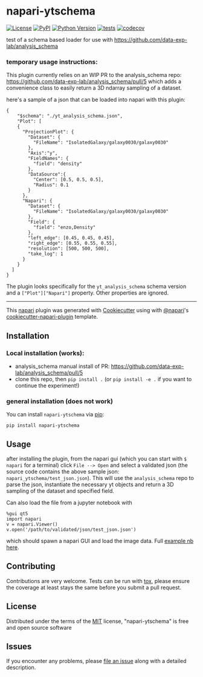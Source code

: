 # napari-ytschema

[![License](https://img.shields.io/pypi/l/napari-ytschema.svg?color=green)](https://github.com/chrishavlin/napari-ytschema/raw/master/LICENSE)
[![PyPI](https://img.shields.io/pypi/v/napari-ytschema.svg?color=green)](https://pypi.org/project/napari-ytschema)
[![Python Version](https://img.shields.io/pypi/pyversions/napari-ytschema.svg?color=green)](https://python.org)
[![tests](https://github.com/chrishavlin/napari-ytschema/workflows/tests/badge.svg)](https://github.com/chrishavlin/napari-ytschema/actions)
[![codecov](https://codecov.io/gh/chrishavlin/napari-ytschema/branch/master/graph/badge.svg)](https://codecov.io/gh/chrishavlin/napari-ytschema)

test of a schema based loader for use with https://github.com/data-exp-lab/analysis_schema 

### temporary usage instructions:


This plugin currently relies on an WIP PR to the analysis_schema repo: https://github.com/data-exp-lab/analysis_schema/pull/5 which adds a convenience class to easily return a 3D ndarray sampling of a dataset.  

here's a sample of a json that can be loaded into napari with this plugin:

```
{
    "$schema": "./yt_analysis_schema.json",
    "Plot": [
    {
      "ProjectionPlot": {
        "Dataset": {
          "FileName": "IsolatedGalaxy/galaxy0030/galaxy0030"
        },
        "Axis":"y",
        "FieldNames": {
          "field": "density"
        },
        "DataSource":{
          "Center": [0.5, 0.5, 0.5],
          "Radius": 0.1
        }
      },
      "Napari": {
        "Dataset": {
          "FileName": "IsolatedGalaxy/galaxy0030/galaxy0030"
        },
        "Field": {
          "field": "enzo,Density"
        },
        "left_edge": [0.45, 0.45, 0.45],
        "right_edge": [0.55, 0.55, 0.55],
        "resolution": [500, 500, 500],
        "take_log": 1
      }
    }
  ]
}
```

The plugin looks specifically for the `yt_analysis_schema` schema version and a `["Plot"]["Napari"]` property. Other properties are ignored. 



----------------------------------

This [napari] plugin was generated with [Cookiecutter] using with [@napari]'s [cookiecutter-napari-plugin] template.

<!--
Don't miss the full getting started guide to set up your new package:
https://github.com/napari/cookiecutter-napari-plugin#getting-started

and review the napari docs for plugin developers:
https://napari.org/docs/plugins/index.html
-->

## Installation

### Local installation (works): 

* analysis_schema manual install of PR: https://github.com/data-exp-lab/analysis_schema/pull/5
* clone this repo, then `pip install .` (or `pip install -e .` if you want to continue the experiment!)


### general installation (does not work)

You can install `napari-ytschema` via [pip]:

    pip install napari-ytschema

## Usage 

after installing the plugin, from the napari gui (which you can start with `$ napari` for a terminal) click `File --> Open` and select a validated json (the source code contains the above sample json: `napari_ytschema/test_json.json`). This will use the `analysis_schema` repo to parse the json, instantiate the necessary yt objects and return a 3D sampling of the dataset and specified field. 

Can also load the file from a jupyter notebook with 

```
%gui qt5
import napari
v = napari.Viewer()
v.open('/path/to/validated/json/test_json.json')
```

which should spawn a napari GUI and load the image data. Full [example nb here](https://github.com/chrishavlin/yt_scratch/blob/master/notebooks/test_napari_plugin.ipynb).

## Contributing

Contributions are very welcome. Tests can be run with [tox], please ensure
the coverage at least stays the same before you submit a pull request.

## License

Distributed under the terms of the [MIT] license,
"napari-ytschema" is free and open source software

## Issues

If you encounter any problems, please [file an issue] along with a detailed description.

[napari]: https://github.com/napari/napari
[Cookiecutter]: https://github.com/audreyr/cookiecutter
[@napari]: https://github.com/napari
[MIT]: http://opensource.org/licenses/MIT
[BSD-3]: http://opensource.org/licenses/BSD-3-Clause
[GNU GPL v3.0]: http://www.gnu.org/licenses/gpl-3.0.txt
[GNU LGPL v3.0]: http://www.gnu.org/licenses/lgpl-3.0.txt
[Apache Software License 2.0]: http://www.apache.org/licenses/LICENSE-2.0
[Mozilla Public License 2.0]: https://www.mozilla.org/media/MPL/2.0/index.txt
[cookiecutter-napari-plugin]: https://github.com/napari/cookiecutter-napari-plugin
[file an issue]: https://github.com/chrishavlin/napari-ytschema/issues
[napari]: https://github.com/napari/napari
[tox]: https://tox.readthedocs.io/en/latest/
[pip]: https://pypi.org/project/pip/
[PyPI]: https://pypi.org/
